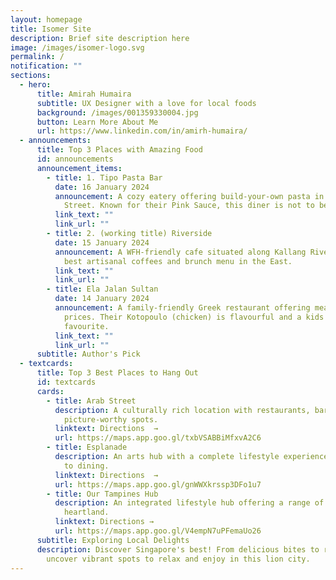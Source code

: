 ```yaml
---
layout: homepage
title: Isomer Site
description: Brief site description here
image: /images/isomer-logo.svg
permalink: /
notification: ""
sections:
  - hero:
      title: Amirah Humaira
      subtitle: UX Designer with a love for local foods
      background: /images/001359330004.jpg
      button: Learn More About Me
      url: https://www.linkedin.com/in/amirh-humaira/
  - announcements:
      title: Top 3 Places with Amazing Food
      id: announcements
      announcement_items:
        - title: 1. Tipo Pasta Bar
          date: 16 January 2024
          announcement: A cozy eatery offering build-your-own pasta in the heart of Arab
            Street. Known for their Pink Sauce, this diner is not to be missed!
          link_text: ""
          link_url: ""
        - title: 2. (working title) Riverside
          date: 15 January 2024
          announcement: A WFH-friendly cafe situated along Kallang River with one of the
            best artisanal coffees and brunch menu in the East.
          link_text: ""
          link_url: ""
        - title: Ela Jalan Sultan
          date: 14 January 2024
          announcement: A family-friendly Greek restaurant offering meals at affordable
            prices. Their Kotopoulo (chicken) is flavourful and a kids'
            favourite.
          link_text: ""
          link_url: ""
      subtitle: Author's Pick
  - textcards:
      title: Top 3 Best Places to Hang Out
      id: textcards
      cards:
        - title: Arab Street
          description: A culturally rich location with restaurants, bars, and
            picture-worthy spots.
          linktext: Directions  →
          url: https://maps.app.goo.gl/txbVSABBiMfxvA2C6
        - title: Esplanade
          description: An arts hub with a complete lifestyle experience, from night shows
            to dining.
          linktext: Directions  →
          url: https://maps.app.goo.gl/gnWWXkrssp3DFo1u7
        - title: Our Tampines Hub
          description: An integrated lifestyle hub offering a range of services in the
            heartland.
          linktext: Directions →
          url: https://maps.app.goo.gl/V4empN7uPFemaUo26
      subtitle: Exploring Local Delights
      description: Discover Singapore's best! From delicious bites to refreshing sips,
        uncover vibrant spots to relax and enjoy in this lion city.
---
```


